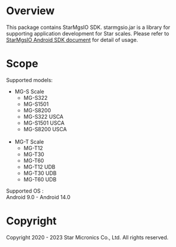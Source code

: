 # Overview
This package contains StarMgsIO SDK.
starmgsio.jar is a library for supporting application development for Star scales. Please refer to [StarMgsIO Android SDK document](https://www.star-m.jp/products/s_print/sdk/starmgsio_sdk/manual/android/en/index.html) for detail of usage. 


# Scope
Supported models:
- MG-S Scale
    - MG-S322
    - MG-S1501
    - MG-S8200
    - MG-S322 USCA
    - MG-S1501 USCA
    - MG-S8200 USCA<br><br>
- MG-T Scale
    - MG-T12
    - MG-T30
    - MG-T60
    - MG-T12 UDB
    - MG-T30 UDB
    - MG-T60 UDB

Supported OS :<br>
Android 9.0 - Android 14.0

# Copyright<br>
Copyright 2020 - 2023 Star Micronics Co., Ltd. All rights reserved.

